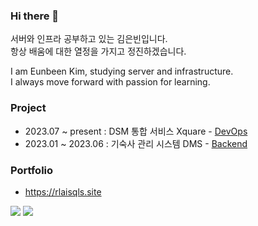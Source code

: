 ### Hi there 👋

서버와 인프라 공부하고 있는 김은빈입니다.<br>
항상 배움에 대한 열정을 가지고 정진하겠습니다.<br>

I am Eunbeen Kim, studying server and infrastructure.<br>
I always move forward with passion for learning.<br>

### Project

- 2023.07 ~ present : DSM 통합 서비스 Xquare - [DevOps](https://team-xquare.notion.site/DevOps-a8693ce0928c465db3a1e598473dda6f)
- 2023.01 ~ 2023.06  : 기숙사 관리 시스템 DMS - [Backend](https://github.com/team-aliens/DMS-Backend)

### Portfolio

- https://rlaisqls.site

<a href="https://wakatime.com/@ee730fb1-0770-4aaf-8b42-b3d1862593e6"><img src="https://wakatime.com/badge/user/ee730fb1-0770-4aaf-8b42-b3d1862593e6.svg"/></a>
<a href="https://solved.ac/profile/dopppp"><img src="http://mazassumnida.wtf/api/mini/generate_badge?boj=dopppp"/></a>
